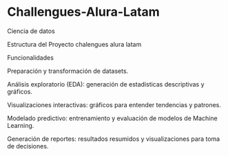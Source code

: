 # Challengues-Alura-Latam

Ciencia de datos

Estructura del Proyecto
chalengues alura latam


Funcionalidades

Preparación y transformación de datasets.

Análisis exploratorio (EDA): generación de estadísticas descriptivas y gráficos.

Visualizaciones interactivas: gráficos para entender tendencias y patrones.

Modelado predictivo: entrenamiento y evaluación de modelos de Machine Learning.

Generación de reportes: resultados resumidos y visualizaciones para toma de decisiones.
